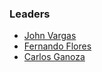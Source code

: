 ### Leaders

* [John Vargas](mailto:john.vargas@owasp.org)
* [Fernando Flores](mailto:fernando.flores@owasp.org)
* [Carlos Ganoza](mailto:carlos.ganoza@owasp.org)

